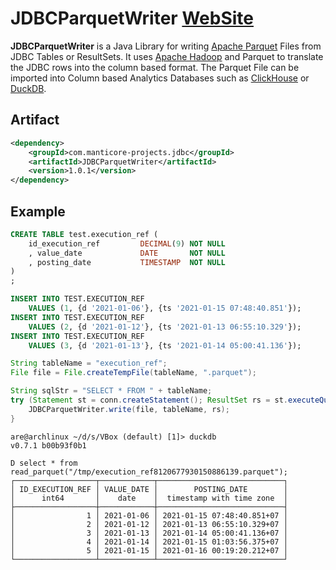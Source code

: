 # JDBCParquetWriter [WebSite](http://manticore-projects.com/JDBCParquetWriter)

**JDBCParquetWriter** is a Java Library for writing [Apache Parquet](https://parquet.apache.org/) Files from JDBC Tables or ResultSets. It uses [Apache Hadoop](https://hadoop.apache.org/) and Parquet to translate the JDBC rows into the column based format.
The Parquet File can be imported into Column based Analytics Databases such as [ClickHouse](https://clickhouse.com/) or [DuckDB](https://duckdb.org/).

## Artifact

```xml
<dependency>
    <groupId>com.manticore-projects.jdbc</groupId>
    <artifactId>JDBCParquetWriter</artifactId>
    <version>1.0.1</version>
</dependency>
```

## Example

```sql
CREATE TABLE test.execution_ref (
    id_execution_ref         DECIMAL(9) NOT NULL
    , value_date             DATE       NOT NULL
    , posting_date           TIMESTAMP  NOT NULL
)
;

INSERT INTO TEST.EXECUTION_REF
    VALUES (1, {d '2021-01-06'}, {ts '2021-01-15 07:48:40.851'});
INSERT INTO TEST.EXECUTION_REF
    VALUES (2, {d '2021-01-12'}, {ts '2021-01-13 06:55:10.329'});
INSERT INTO TEST.EXECUTION_REF
    VALUES (3, {d '2021-01-13'}, {ts '2021-01-14 05:00:41.136'});
```


```java
String tableName = "execution_ref";
File file = File.createTempFile(tableName, ".parquet");

String sqlStr = "SELECT * FROM " + tableName;
try (Statement st = conn.createStatement(); ResultSet rs = st.executeQuery(sqlStr);) {
    JDBCParquetWriter.write(file, tableName, rs);
}
```

```text
are@archlinux ~/d/s/VBox (default) [1]> duckdb
v0.7.1 b00b93f0b1

D select * from read_parquet("/tmp/execution_ref8120677930150886139.parquet");
┌──────────────────┬────────────┬────────────────────────────┐
│ ID_EXECUTION_REF │ VALUE_DATE │        POSTING_DATE        │
│      int64       │    date    │  timestamp with time zone  │
├──────────────────┼────────────┼────────────────────────────┤
│                1 │ 2021-01-06 │ 2021-01-15 07:48:40.851+07 │
│                2 │ 2021-01-12 │ 2021-01-13 06:55:10.329+07 │
│                3 │ 2021-01-13 │ 2021-01-14 05:00:41.136+07 │
│                4 │ 2021-01-14 │ 2021-01-15 01:03:56.375+07 │
│                5 │ 2021-01-15 │ 2021-01-16 00:19:20.212+07 │
└──────────────────┴────────────┴────────────────────────────┘
```

